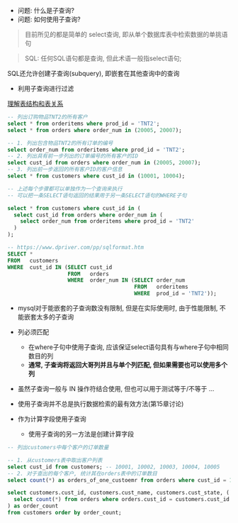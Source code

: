 + 问题: 什么是子查询?
+ 问题: 如何使用子查询?

> 目前所见的都是简单的 select查询, 即从单个数据库表中检索数据的单挑语句

> SQL: 任何SQL语句都是查询, 但此术语一般指select语句;

SQL还允许创建子查询(subquery), 即嵌套在其他查询中的查询

+ 利用子查询进行过滤

[理解表结构和表关系](./00.create.sql)

```sql
-- 列出订购物品TNT2的所有客户
select * from orderitems where prod_id = 'TNT2';
select * from orders where order_num in (20005, 20007);

-- 1. 列出包含物品TNT2的所有订单的编号
select order_num from orderitems where prod_id = 'TNT2';
-- 2. 列出具有前一步列出的订单编号的所有客户的ID
select cust_id from orders where order_num in (20005, 20007);
-- 3. 列出前一步返回的所有客户ID的客户信息
select * from customers where cust_id in (10001, 10004);

-- 上述每个步骤都可以单独作为一个查询来执行
-- 可以把一条SELECT语句返回的结果用于另一条SELECT语句的WHERE子句

select * from customers where cust_id in (
  select cust_id from orders where order_num in (
    select order_num from orderitems where prod_id = 'TNT2'
  )
);

-- https://www.dpriver.com/pp/sqlformat.htm
SELECT *
FROM   customers
WHERE  cust_id IN (SELECT cust_id
                   FROM   orders
                   WHERE  order_num IN (SELECT order_num
                                        FROM   orderitems
                                        WHERE  prod_id = 'TNT2'));
```

+ mysql对于能嵌套的子查询数没有限制, 但是在实际使用时, 由于性能限制, 不能嵌套太多的子查询

+ 列必须匹配
    + 在where子句中使用子查询, 应该保证select语句具有与where子句中相同数目的列
    + **通常, 子查询将返回大哥列并且与单个列匹配, 但如果需要也可以使用多个列**

+ 虽然子查询一般与 IN 操作符结合使用, 但也可以用于测试等于/不等于 ...

+ 使用子查询并不总是执行数据检索的最有效方法(第15章讨论)

+ 作为计算字段使用子查询
    + 使用子查询的另一方法是创建计算字段

```sql
-- 列出customers中每个客户的订单数量

-- 1. 从customers表中取出客户列表
select cust_id from customers; -- 10001, 10002, 10003, 10004, 10005
-- 2. 对于查出的每个客户, 统计其在orders表中的订单数目
select count(*) as orders_of_one_custoemr from orders where cust_id = 10001;

select customers.cust_id, customers.cust_name, customers.cust_state, (
  select count(*) from orders where orders.cust_id = customers.cust_id
) as order_count
from customers order by order_count;

```




